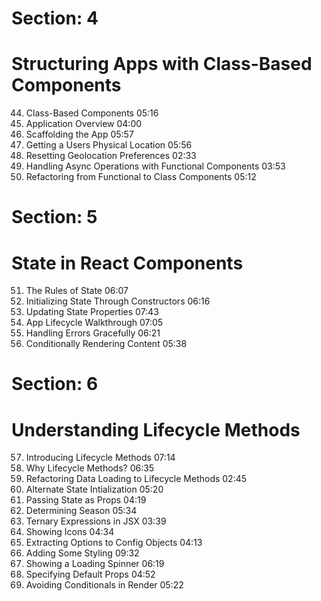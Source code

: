 # Section: 4
# Structuring Apps with Class-Based Components

44. Class-Based Components  05:16
45. Application Overview  04:00
46. Scaffolding the App  05:57
47. Getting a Users Physical Location  05:56
48. Resetting Geolocation Preferences  02:33
49. Handling Async Operations with Functional Components  03:53
50. Refactoring from Functional to Class Components  05:12

# Section: 5
# State in React Components

51. The Rules of State  06:07
52. Initializing State Through Constructors  06:16
53. Updating State Properties  07:43
54. App Lifecycle Walkthrough  07:05
55. Handling Errors Gracefully  06:21
56. Conditionally Rendering Content  05:38

# Section: 6
# Understanding Lifecycle Methods
57. Introducing Lifecycle Methods  07:14
58. Why Lifecycle Methods?  06:35
59. Refactoring Data Loading to Lifecycle Methods  02:45
60. Alternate State Intialization  05:20
61. Passing State as Props  04:19
62. Determining Season  05:34
63. Ternary Expressions in JSX  03:39
64. Showing Icons  04:34
65. Extracting Options to Config Objects  04:13
66. Adding Some Styling  09:32
67. Showing a Loading Spinner  06:19
68. Specifying Default Props  04:52
69. Avoiding Conditionals in Render  05:22